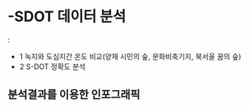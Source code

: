 # -SDOT 데이터 분석
: 

- 1 녹지와 도심지간 온도 비교(양재 시민의 숲, 문화비축기지, 북서울 꿈의 숲) 
- 2 S-DOT 정확도 분석


## 분석결과를 이용한 인포그래픽
